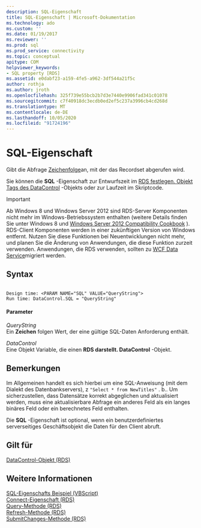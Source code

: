 ```yaml
---
description: SQL-Eigenschaft
title: SQL-Eigenschaft | Microsoft-Dokumentation
ms.technology: ado
ms.custom: ''
ms.date: 01/19/2017
ms.reviewer: ''
ms.prod: sql
ms.prod_service: connectivity
ms.topic: conceptual
apitype: COM
helpviewer_keywords:
- SQL property [RDS]
ms.assetid: e0dabf23-a159-4fe5-a962-3df544a21f5c
author: rothja
ms.author: jroth
ms.openlocfilehash: 325f739e55bcb2b7d3e7440e9906fad341c01078
ms.sourcegitcommit: c7f40918dc3ecdb0ed2ef5c237a3996cb4cd268d
ms.translationtype: MT
ms.contentlocale: de-DE
ms.lasthandoff: 10/05/2020
ms.locfileid: "91724196"
---
```

# <a name="sql-property"></a>SQL-Eigenschaft
Gibt die Abfrage [Zeichenfolge](../ado-api/recordset-object-ado.md)an, mit der das Recordset abgerufen wird.  
  
 Sie können die **SQL** -Eigenschaft zur Entwurfszeit im [RDS festlegen. Objekt Tags des DataControl](./datacontrol-object-rds.md) -Objekts oder zur Laufzeit im Skriptcode.  
  
> [!IMPORTANT]
>  Ab Windows 8 und Windows Server 2012 sind RDS-Server Komponenten nicht mehr im Windows-Betriebssystem enthalten (weitere Details finden Sie unter Windows 8 und [Windows Server 2012 Compatibility Cookbook](https://www.microsoft.com/download/details.aspx?id=27416) ). RDS-Client Komponenten werden in einer zukünftigen Version von Windows entfernt. Nutzen Sie diese Funktionen bei Neuentwicklungen nicht mehr, und planen Sie die Änderung von Anwendungen, die diese Funktion zurzeit verwenden. Anwendungen, die RDS verwenden, sollten zu [WCF Data Service](/dotnet/framework/wcf/)migriert werden.  
  
## <a name="syntax"></a>Syntax  
  
```  
  
Design time: <PARAM NAME="SQL" VALUE="QueryString">  
Run time: DataControl.SQL = "QueryString"  
```  
  
#### <a name="parameters"></a>Parameter  
 *QueryString*  
 Ein **Zeichen** folgen Wert, der eine gültige SQL-Daten Anforderung enthält.  
  
 *DataControl*  
 Eine Objekt Variable, die einen **RDS darstellt. DataControl** -Objekt.  
  
## <a name="remarks"></a>Bemerkungen  
 Im Allgemeinen handelt es sich hierbei um eine SQL-Anweisung (mit dem Dialekt des Datenbankservers), z `"Select * from NewTitles"` . b.. Um sicherzustellen, dass Datensätze korrekt abgeglichen und aktualisiert werden, muss eine aktualisierbare Abfrage ein anderes Feld als ein langes binäres Feld oder ein berechnetes Feld enthalten.  
  
 Die **SQL** -Eigenschaft ist optional, wenn ein benutzerdefiniertes serverseitiges Geschäftsobjekt die Daten für den Client abruft.  
  
## <a name="applies-to"></a>Gilt für  
 [DataControl-Objekt (RDS)](./datacontrol-object-rds.md)  
  
## <a name="see-also"></a>Weitere Informationen  
 [SQL-Eigenschafts Beispiel (VBScript)](./sql-property-example-vbscript.md)   
 [Connect-Eigenschaft (RDS)](./connect-property-rds.md)   
 [Query-Methode (RDS)](./query-method-rds.md)   
 [Refresh-Methode (RDS)](./refresh-method-rds.md)   
 [SubmitChanges-Methode (RDS)](./submitchanges-method-rds.md)